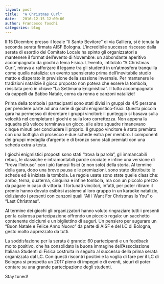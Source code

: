 ```yaml
---
layout: post
title:  "A Christmas Curl"
date:   2016-12-15 12:00:00
author: Francesco Toschi
categories: blog 
---
```


Il 15 Dicembre presso il locale “Il Santo Bevitore” di via Galliera, si è tenuta la seconda serata firmata AISF Bologna. L’incredibile successo riscosso dalla serata di esordio del Comitato Locale ha spinto gli organizzatori a mantenere il format dell’evento di Novembre: un abbondante aperitivo accompagnato da giochi a tema Fisica. L’evento, intitolato “A Christmas Curl”, mirava a rafforzare il legame tra gli studenti in un’atmosfera tranquilla come quella natalizia: un evento spensierato prima dell’inevitabile studio matto e disperato in previsione della sessione invernale. Per mantenere le tradizioni natalizie il gioco proposto non poteva che essere la tombola, rivisitata però in chiave “La Settimana Enigmistica”. Il tutto accompagnato da cappelli da Babbo Natale, corna da renna e canzoni natalizie!

Prima della tombola i partecipanti sono stati divisi in gruppi da 4/5 persone per prendere parte ad una serie di giochi enigmistico-fisici. Questa piccola gara ha permesso di decretare i gruppi vincitori: il punteggio si basava sulla velocità nel completare i giochi e sulla loro correttezza. Non appena la squadra più veloce terminava un gioco, alle altre squadre rimanevano cinque minuti per concludere il proprio. Il gruppo vincitore è stato premiato con una bottiglia di prosecco e due schede extra per membro. I componenti dei gruppi medaglia d’argento e di bronzo sono stati premiati con una scheda extra a testa.

I giochi enigmistici proposti sono stati “trova la parola”, gli immancabili rebus, le classiche e intramontabili parole crociate e infine una versione di “trova l’intruso” con i più famosi fisici (e non solo) della storia. Al termine della gara, dopo una breve pausa e le premiazioni, sono state distribuite le schede ed è iniziata la tombola. Le regole usate sono state quelle classiche: ambo, terna, quaterna, cinquina e infine tombola, ma con un piccolo prezzo da pagare in caso di vittoria. I fortunati vincitori, infatti, per poter ritirare il premio hanno dovuto esibirsi assieme al loro gruppo in un karaoke natalizio, deliziando i presenti con canzoni quali “All I Want For Christmas Is You” o “Last Christmas”.

Al termine dei giochi gli organizzatori hanno voluto ringraziare tutti i presenti per la calorosa partecipazione offrendo un piccolo regalo: un sacchetto contenente dolciumi e un bigliettino di auguri. Un pensiero per augurare un “Buon Natale e Felice Anno Nuovo” da parte di AISF e del LC di Bologna, gesto molto apprezzato da tutti.

La soddisfazione per la serata è grande: 60 partecipanti e un feedback molto positivo, che ha consolidato la buona immagine dell’Associazione Italiana Studenti di Fisica costruita in seguito al successo della prima serata organizzata dal LC. Con questi riscontri positivi e la voglia di fare per il LC di Bologna si prospetta un 2017 pieno di impegni e di eventi, sicuri di poter contare su una grande partecipazione degli studenti.

Stay tuned!

